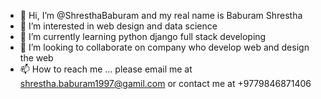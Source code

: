 - 👋 Hi, I’m @ShresthaBaburam and my real name is Baburam Shrestha
- 👀 I’m interested in  web design and data science
- 🌱 I’m currently learning  python django full stack developing
- 💞️ I’m looking to collaborate on company who develop web and design the web 
- 📫 How to reach me ... please email me at shrestha.baburam1997@gamil.com or contact me at +9779846871406

<!---
ShresthaBaburam/ShresthaBaburam is a ✨ special ✨ repository because its `README.md` (this file) appears on your GitHub profile.
You can click the Preview link to take a look at your changes.
--->
